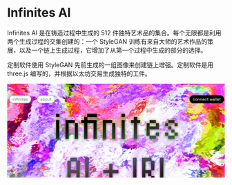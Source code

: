 # Infinites AI

Infinites AI 是在铸造过程中生成的 512 件独特艺术品的集合。每个无限都是利用两个生成过程的交集创建的：一个 StyleGAN 训练有来自大师的艺术作品的策展，以及一个链上生成过程，它增加了从第一个过程中生成的部分的选择。

定制软件使用 StyleGAN 先前生成的一组图像来创建链上增强。定制软件是用 three.js 编写的，并根据以太坊交易生成独特的工件。

![nft](01.png)


